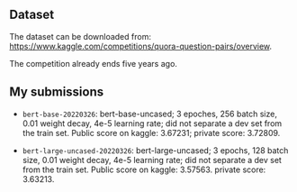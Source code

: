 ## Dataset

The dataset can be downloaded from: https://www.kaggle.com/competitions/quora-question-pairs/overview. 

The competition already ends five years ago. 

## My submissions

- `bert-base-20220326`: bert-base-uncased; 3 epoches, 256 batch size, 0.01 weight decay, 4e-5 learning rate; did not separate a dev set from the train set. Public score on kaggle: 3.67231; private score: 3.72809.

- `bert-large-uncased-20220326`: bert-large-uncased; 3 epochs, 128 batch size, 0.01 weight decay, 4e-5 learning rate; did not separate a dev set from the train set.  Public score on kaggle: 3.57563. private score: 3.63213.
